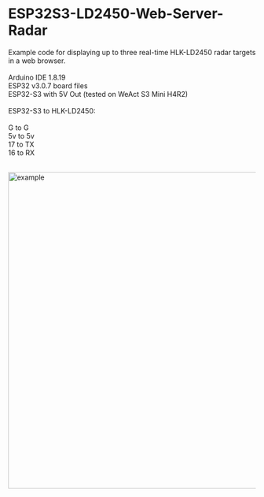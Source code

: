 # ESP32S3-LD2450-Web-Server-Radar
Example code for displaying up to three real-time HLK-LD2450 radar targets in a web browser.<br>
<br>
Arduino IDE 1.8.19<br>
ESP32 v3.0.7 board files<br>
ESP32-S3 with 5V Out (tested on WeAct S3 Mini H4R2)<br>
<br>
ESP32-S3 to HLK-LD2450:<br>
<br>
G  to G<br>
5v to 5v<br>
17 to TX<br>
16 to RX<br>
<br>

<img width="875" height="643" alt="example " src="https://github.com/user-attachments/assets/3df6b185-d6d3-4357-a8af-15009c12b9c2" />
